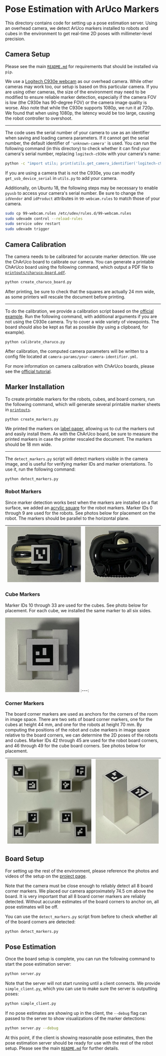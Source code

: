 # Pose Estimation with ArUco Markers

This directory contains code for setting up a pose estimation server. Using an overhead camera, we detect ArUco markers installed to robots and cubes in the environment to get real-time 2D poses with millimeter-level precision.

## Camera Setup

Please see the main [`README.md`](../README.md) for requirements that should be installed via `pip`.

We use a [Logitech C930e webcam](https://www.amazon.com/Logitech-C930e-1080P-Video-Webcam/dp/B00CRJWW2G) as our overhead camera. While other cameras may work too, our setup is based on this particular camera. If you are using other cameras, the size of the environment may need to be modified to ensure reliable marker detection, especially if the camera FOV is low (the C930e has 90-degree FOV) or the camera image quality is worse. Also note that while the C930e supports 1080p, we run it at 720p. We found that when using 1080p, the latency would be too large, causing the robot controller to overshoot.

---

The code uses the serial number of your camera to use as an identifier when saving and loading camera parameters. If it cannot get the serial number, the default identifier of `'unknown-camera'` is used. You can run the following command (in this directory) to check whether it can find your camera's serial number, replacing `logitech-c930e` with your camera's name:

```bash
python -c "import utils; print(utils.get_camera_identifier('logitech-c930e'))"
```

If you are using a camera that is not the C930e, you can modify `get_usb_device_serial` in `utils.py` to add your camera.

Additionally, on Ubuntu 18, the following steps may be necessary to enable `pyusb` to access your camera's serial number. Be sure to change the `idVendor` and `idProduct` attributes in `99-webcam.rules` to match those of your camera.

```bash
sudo cp 99-webcam.rules /etc/udev/rules.d/99-webcam.rules
sudo udevadm control --reload-rules
sudo service udev restart
sudo udevadm trigger
```

## Camera Calibration

The camera needs to be calibrated for accurate marker detection. We use the ChArUco board to calibrate our camera. You can generate a printable ChArUco board using the following command, which output a PDF file to [`printouts/charuco-board.pdf`](printouts/charuco-board.pdf).

```bash
python create_charuco_board.py
```

After printing, be sure to check that the squares are actually 24 mm wide, as some printers will rescale the document before printing.

---

To do the calibration, we provide a calibration script based on the [official example](https://github.com/opencv/opencv_contrib/blob/master/modules/aruco/samples/calibrate_camera_charuco.cpp). Run the following command, with additional arguments if you are not using the C930e camera. Try to cover a wide variety of viewpoints. The board should also be kept as flat as possible (by using a clipboard, for example).

```
python calibrate_charuco.py
```

After calibration, the computed camera parameters will be written to a config file located at `camera-params/your-camera-identifier.yml`.

For more information on camera calibration with ChArUco boards, please see the [official tutorial](https://docs.opencv.org/4.1.2/da/d13/tutorial_aruco_calibration.html).

## Marker Installation

To create printable markers for the robots, cubes, and board corners, run the following command, which will generate several printable marker sheets in [`printouts`](printouts).

```
python create_markers.py
```

We printed the markers on [label paper](https://www.amazon.com/AmazonBasics-Address-Labels-Inkjet-Printers/dp/B074KQRJKN), allowing us to cut the markers out and easily install them. As with the ChArUco board, be sure to measure the printed markers in case the printer rescaled the document. The markers should be 18 mm wide.

---

The `detect_markers.py` script will detect markers visible in the camera image, and is useful for verifying marker IDs and marker orientations. To use it, run the following command:

```bash
python detect_markers.py
```

### Robot Markers

Since marker detection works best when the markers are installed on a flat surface, we added an [acrylic square](https://www.amazon.com/1-5mm-Clear-Miniature-Bases-Square/dp/B00MNMRFEW) for the robot markers. Marker IDs 0 through 9 are used for the robots. See photos below for placement on the robot. The markers should be parallel to the horizontal plane.

![](images/robot-top.jpg) | ![](images/robot-side.jpg)
:---: | :---:

### Cube Markers

Marker IDs 10 through 33 are used for the cubes. See photo below for placement. For each cube, we installed the same marker to all six sides.

![](images/cube.jpg)
:---:

### Corner Markers

The board corner markers are used as anchors for the corners of the room in image space. There are two sets of board corner markers, one for the cubes at height 44 mm, and one for the robots at height 70 mm. By computing the positions of the robot and cube markers in image space relative to the board corners, we can determine the 2D poses of the robots and cubes. Marker IDs 42 through 45 are used for the robot board corners, and 46 through 49 for the cube board corners. See photos below for placement.

![](images/board-corners.jpg) | ![](images/board-corner-side.jpg)
:---: | :---:

## Board Setup

For setting up the rest of the environment, please reference the photos and videos of the setup on the [project page](https://spatial-action-maps.cs.princeton.edu).

Note that the camera must be close enough to reliably detect all 8 board corner markers. We placed our camera approximately 74.5 cm above the board.
It is very important that all 8 board corner markers are reliably detected. Without accurate estimates of the board corners to anchor on, all pose estimates will be off.

You can use the `detect_markers.py` script from before to check whether all of the board corners are detected:

```bash
python detect_markers.py
```

## Pose Estimation

Once the board setup is complete, you can run the following command to start the pose estimation server:

```bash
python server.py
```

Note that the server will not start running until a client connects. We provide `simple_client.py`, which you can use to make sure the server is outputting poses:

```bash
python simple_client.py
```

If no pose estimates are showing up in the client, the `--debug` flag can passed to the server to show visualizations of the marker detections:

```bash
python server.py --debug
```

At this point, if the client is showing reasonable pose estimates, then the pose estimation server should be ready for use with the rest of the robot setup. Please see the main [`README.md`](../README.md) for further details.
